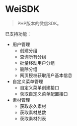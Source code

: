 # WeiSDK

> PHP版本的微信SDK。

已支持功能：

+ 用户管理
	+ 创建分组
	+ 查询所有分组
	+ 批量移动用户分组
	+ 删除分组
	+ 网页授权获取用户基本信息
+ 自定义菜单管理
	+ 自定义菜单创建接口
	+ 获取自定义菜单配置接口
+ 素材管理
	+ 获取永久素材 
	+ 获取素材总数
	+ 获取素材列表